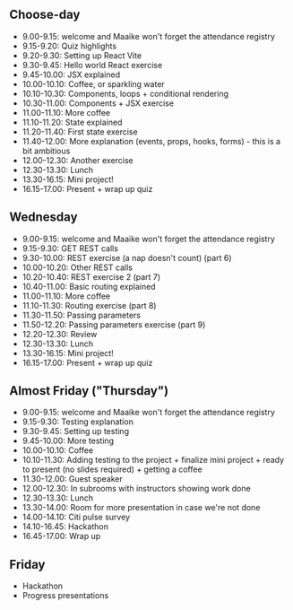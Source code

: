 ## Choose-day
- 9.00-9.15: welcome and Maaike won't forget the attendance registry 
- 9.15-9.20: Quiz highlights
- 9.20-9.30: Setting up React Vite
- 9.30-9.45: Hello world React exercise
- 9.45-10.00: JSX explained
- 10.00-10.10: Coffee, or sparkling water
- 10.10-10.30: Components, loops + conditional rendering
- 10.30-11.00: Components + JSX exercise
- 11.00-11.10: More coffee
- 11.10-11.20: State explained
- 11.20-11.40: First state exercise
- 11.40-12.00: More explanation (events, props, hooks, forms) - this is a bit ambitious
- 12.00-12.30: Another exercise
- 12.30-13.30: Lunch
- 13.30-16.15: Mini project!
- 16.15-17.00: Present + wrap up quiz

## Wednesday 
- 9.00-9.15: welcome and Maaike won't forget the attendance registry
- 9.15-9.30: GET REST calls
- 9.30-10.00: REST exercise (a nap doesn't count) (part 6)
- 10.00-10.20: Other REST calls
- 10.20-10.40: REST exercise 2 (part 7)
- 10.40-11.00: Basic routing explained
- 11.00-11.10: More coffee
- 11.10-11.30: Routing exercise (part 8)
- 11.30-11.50: Passing parameters
- 11.50-12.20: Passing parameters exercise (part 9)
- 12.20-12.30: Review
- 12.30-13.30: Lunch
- 13.30-16.15: Mini project!
- 16.15-17.00: Present + wrap up quiz

## Almost Friday ("Thursday")
- 9.00-9.15: welcome and Maaike won't forget the attendance registry
- 9.15-9.30: Testing explanation
- 9.30-9.45: Setting up testing
- 9.45-10.00: More testing
- 10.00-10.10: Coffee
- 10.10-11.30: Adding testing to the project + finalize mini project + ready to present (no slides required) + getting a coffee
- 11.30-12.00: Guest speaker
- 12.00-12.30: In subrooms with instructors showing work done
- 12.30-13.30: Lunch
- 13.30-14.00: Room for more presentation in case we're not done
- 14.00-14.10: Citi pulse survey
- 14.10-16.45: Hackathon 
- 16.45-17.00: Wrap up

## Friday
- Hackathon
- Progress presentations